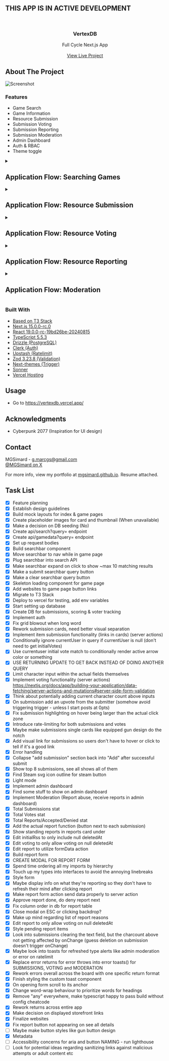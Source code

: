 ## THIS APP IS IN ACTIVE DEVELOPMENT

<br/>
<div align="center">

<h3 align="center">VertexDB</h3>
<p align="center">
Full Cycle Next.js App
<br/>
<br/>
<a href="https://vertexdb.vercel.app/">View Live Project</a>
</p>
</div>

## About The Project

![Screenshot](https://i.imgur.com/1nl0nuf.png)

### Features

- Game Search
- Game Information
- Resource Submission
- Submission Voting
- Submission Reporting
- Submission Moderation
- Admin Dashboard
- Auth & RBAC
- Theme toggle

<details>
<summary><h2>Application Flow: Searching Games</h2></summary>
<p>Users can search for and access game pages, which also contain user-submitted resources.</p>

1. Users can use the search bar or direct URL to access game pages.
2. Game information is retrieved from IGDB's API according to tailored request body.
3. For the search function, matching games are displayed as a list.
4. For the game page, information for the matching game slug is displayed on the page.
5. Additionally, all user submitted resources matching the game ID are retrieved from the database then displayed accordingly.
</details>

<details>
<summary><h2>Application Flow: Resource Submission</h2></summary>
<p>Users can submit resources for each game page and section</p>

1. Clicking [+] ADD unrolls a submission form.
2. Title, URL and Description can be filled in then submitted.
3. Upon submission, it will be added to the database if it passes the following checks:
   - User is authorized.
   - User is not rate limited.
   - Form input passes validation.
4. revalidatePath() to refresh from the server action.
</details>

<details>
<summary><h2>Application Flow: Resource Voting</h2></summary>
<p>Users can vote on submissions: Upvote, downvote, cancel vote.</p>

1. If the user is logged in, their current vote for each submission is loaded and displayed.
2. The user can add a new vote, change their vote or cancel their vote by clicking the arrows.
3. Votes are checked against auth, ratelimit and validation.
4. After passing those checks, the following occurs:
   - Check for existence of submission and current vote.
   - Add vote if there is no prior vote.
   - If existing vote is the same, delete the vote.
   - If existing vote is different, modify the vote.
   - Adjust the submission's score as a transaction to reflect vote.

</details>

<details>
<summary><h2>Application Flow: Resource Reporting</h2></summary>
<p>Users can submit reports against submissions they believe break the platform's rules.</p>

1. Clicking the caution button will open a report form modal.
2. Information on the submission to be reported is displayed along with the form.
3. The user can select a report reason option, along with an optional "Additional Information" field.
4. Upon confirmation, the report will be added to the database if it passes the following checks:
   - User is authorized.
   - User is not rate limited.
   - Form input passes validation.
   - User has not already reported the submission.

<p>From there, the report will be marked as "pending" and visible on the administrator dashboard.</p>
</details>

<details>
<summary><h2>Application Flow: Moderation</h2></summary>
<p>Pending reports are displayed in the administrator dashboard along with all necessary information. Administrators can choose to "Approve" or "Deny" these reports.</p>

<h3>Approving a Report</h3>

Upon approval (and passing Auth+RBAC & validation checks), the following occurs as a transaction:

1. Verification that the report still exists, and still in "pending" status.
2. On success, soft-delete the submission with sql`now()` at deleted_at.
3. Update the current report's status to "approved".
4. Finally, set all other reports' status against the submission to "collateral". This indicates that these reports were batch-accepted due to the acceptance of another repord, which avoids possible confusion if:
   - All accepted: You lose context on responsible report - non-sensical reports would also get accepted.
   - All denied: Sensical reports marked as denied.
   - All deleted: You lose historical statistical tracking for reports submitted.
   - As such, the best option I found was to introduce a new status type called "collateral".
5. revalidatePath() to refresh from the server action.

<h3>Denying a Report</h3>

Upon denial (and passing Auth+RBAC & validation checks), the following occurs as a transaction:

1. Verification that the report still exists, and still in "pending" status.
2. On success, update the current report's status to "denied".
3. revalidatePath() to refresh from server action.
</details>

### Built With

- [Based on T3 Stack](https://create.t3.gg/)
- [Next.js 15.0.0-rc.0](https://nextjs.org/)
- [React 19.0.0-rc-19bd26be-20240815](https://react.dev/)
- [TypeScript 5.5.3](https://www.typescriptlang.org/)
- [Drizzle (PostgreSQL)](https://orm.drizzle.team/)
- [Clerk (Auth)](https://clerk.com)
- [Upstash (Ratelimit)](https://upstash.com/)
- [Zod 3.23.8 (Validation)](https://zod.dev/)
- [Next-themes (Trigger)](https://github.com/pacocoursey/next-themes)
- [Sonner](https://sonner.emilkowal.ski/)
- [Vercel Hosting](https://vercel.com/)

## Usage

- Go to https://vertexdb.vercel.app/

## Acknowledgments

- Cyberpunk 2077 (Inspiration for UI design)

## Contact

MGSimard - g.marcgs@gmail.com  
[@MGSimard on X](https://x.com/MGSimard)

For more info, view my portfolio at [mgsimard.github.io](https://mgsimard.github.io). Resume attached.

## Task List

- [x] Feature planning
- [x] Establish design guidelines
- [x] Build mock layouts for index & game pages
- [x] Create placeholder images for card and thumbnail (When unavailable)
- [x] Make a decision on DB seeding (No)
- [x] Create api/search?query= endpoint
- [x] Create api/gamedata?query= endpoint
- [x] Set up request bodies
- [x] Build searchbar component
- [x] Move searchbar to nav while in game page
- [x] Plug searchbar into search API
- [x] Make searchbar expand on click to show ~max 10 matching results
- [x] Make a submit searchbar query button
- [x] Make a clear searchbar query button
- [x] Skeleton loading component for game page
- [x] Add websites to game page button links
- [x] Migrate to T3 Stack
- [x] Deploy to vercel for testing, add env variables
- [x] Start setting up database
- [x] Create DB for submissions, scoring & voter tracking
- [x] Implement auth
- [x] Fix grid blowout when long word
- [x] Rework submission cards, need better visual separation
- [x] Implement item submission functionality (links in cards) (server actions)
- [x] Conditionally ignore currentUser in query if currentUser is null (don't need to get initialVotes)
- [x] Use currentuser initial vote match to conditionally render active arrow color or something
- [x] USE RETURNING UPDATE TO GET BACK INSTEAD OF DOING ANOTHER QUERY
- [x] Limit character input within the actual fields themselves
- [x] Implement voting functionality (server actions) https://nextjs.org/docs/app/building-your-application/data-fetching/server-actions-and-mutations#server-side-form-validation
- [x] Think about potentially adding current character count above inputs
- [x] On submission add an upvote from the submitter (somehow avoid triggering trigger - unless I start posts at 0pts)
- [x] Fix submission highlighting on hover being larger than the actual click zone
- [x] Introduce rate-limiting for both submissions and votes
- [x] Maybe make submissions single cards like equipped gun design do the notch
- [x] Add visual link for submissions so users don't have to hover or click to tell if it's a good link
- [x] Error handling
- [x] Collapse "add submission" section back into "Add" after successful submit
- [x] Show top 8 submissions, see all shows all of them
- [x] Find Steam svg icon outline for steam button
- [x] Light mode
- [x] Implement admin dashboard
- [x] Find some stuff to show on admin dashboard
- [x] Implement Moderation (Report abuse, receive reports in admin dashboard)
- [x] Total Submissions stat
- [x] Total Votes stat
- [x] Total Reports/Accepted/Denied stat
- [x] Add the actual report function (button next to each submission)
- [x] Show standing reports in reports card under
- [x] Edit initialRss to only include null deletedAt
- [x] Edit voting to only allow voting on null deletedAt
- [x] Edit report to utilize formData action
- [x] Build report form
- [x] CREATE MODAL FOR REPORT FORM
- [x] Spend time ordering all my imports by hierarchy
- [x] Touch up my types into interfaces to avoid the annoying linebreaks
- [x] Style form
- [x] Maybe display info on what they're reporting so they don't have to refresh their mind after clicking report
- [x] Make report form action send data properly to server action
- [x] Approve report done, do deny report next
- [x] Fix column order in db for report table
- [x] Close modal on ESC or clicking backdrop?
- [x] Make up mind regarding list of report reasons
- [x] Edit report to only allow voting on null deletedAt
- [x] Style pending report items
- [x] Look into submissions clearing the text field, but the charcount above not getting affected by onChange (guess deletion on submission doesn't trigger onChange)
- [x] Maybe look into toasts for refreshed type alerts like admin moderation or error on ratelimit
- [x] Replace error returns for error throws into error toasts() for SUBMISSIONS, VOTING and MODERATION
- [x] Rework errors overall across the board with one specific return format
- [x] Finish styling the custom toast component
- [x] On opening form scroll to its anchor
- [x] Change word-wrap behaviour to prioritize words for headings
- [x] Remove "any" everywhere, make typescript happy to pass build without config cheatcode
- [x] Rework returns across entire app
- [x] Make decision on displayed storefront links
- [x] Finalize websites
- [x] Fix report button not appearing on see all details
- [ ] Maybe make button styles like gun button design
- [x] Metadata
- [ ] Accessibility concerns for aria and button NAMING - run lighthouse
- [ ] Look for potential ideas regarding sanitizing links against malicious attempts or adult content etc
